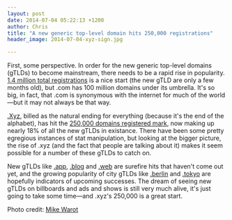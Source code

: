 ```yaml
---
layout: post
date: 2014-07-04 05:22:13 +1200
author: Chris
title: "A new generic top-level domain hits 250,000 registrations"
header_image: 2014-07-04-xyz-sign.jpg

---
```


<!-- excerpt -->

First, some perspective. In order for the new generic top-level domains (gTLDs) to become mainstream, there needs to be a rapid rise in popularity. [1.4 million total registrations](http://ntldstats.com/) is a nice start (the new gTLD are only a few months old), but .com has 100 million domains under its umbrella. It's so big, in fact, that .com is synonymous with the internet for much of the world—but it may not always be that way. 

[.Xyz](https://iwantmyname.com/domains/dot-xyz), billed as the natural ending for everything (because it's the end of the alphabet), has hit the [250,000 domains registered mark](http://ntldstats.com/tld/xyz), now making up nearly 18% of all the new gTLDs in existance. There have been some pretty egregious instances of stat manipulation, but looking at the bigger picture, the rise of .xyz (and the fact that people are talking about it) makes it seem possible for a number of these gTLDs to catch on. 

<!-- /excerpt -->

New gTLDs like [.app](https://iwantmyname.com/domains/dot-app), [.blog](https://iwantmyname.com/domains/dot-blog) and [.web](https://iwantmyname.com/domains/dot-web) are surefire hits that haven't come out yet, and the growing popularity of city gTLDs like [.berlin](https://iwantmyname.com/domains/dot-berlin) and [.tokyo](https://iwantmyname.com/domains/dot-tokyo) are hopefully indicators of upcoming successes. The dream of seeing new gTLDs on billboards and ads and shows is still very much alive, it's just going to take some time—and .xyz's 250,000 is a great start.

Photo credit: [Mike Warot](https://www.flickr.com/photos/--mike--/5829213072/in/photolist-9T7eXE-63sBLd-63sBSY-63onGn-63sBxE-63onwv-63sBum-63sBzY-63sBv9-63sBwC-63sBQf-63sBGJ-63onvt-63onDD-63onui-63sBTL-63sBMo-63sBJo-2smSye-63onsi-63onrM-63sBUq-63sBNq-63sBHJ-7yHQCH-9JD4h7-ecCBdL-akfr2Q-akcEgX-6XWtzw-g6g9ER-dVfkwg-GGTU6-6XSpvT-6XRZfM-6XSeqv-6XSiSn-6XSeRR-6XVYGo-6XVZHw-6XWiLw-6zgifq-5Mt8rE-K6xsa-MwnMa-73vKwK-P3x8H-dVfk6x-Mwaw7-hoypL)